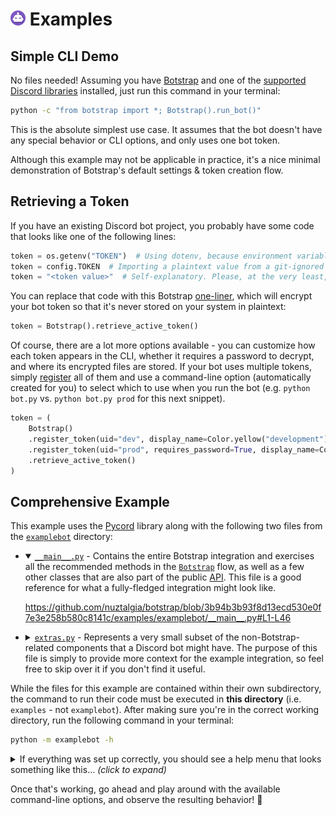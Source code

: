 # <a href="https://botstrap.rtfd.io"><img src="/docs/images/logo-48.png" width=24></a> Examples

## Simple CLI Demo

No files needed! Assuming you have [Botstrap](/../../#installation) and one of the
[supported Discord libraries](./libraries) installed, just run this command in your
terminal:

```sh
python -c "from botstrap import *; Botstrap().run_bot()"
```

This is the absolute simplest use case. It assumes that the bot doesn't have any special
behavior or CLI options, and only uses one bot token.

Although this example may not be applicable in practice, it's a nice minimal
demonstration of Botstrap's default settings & token creation flow.

## Retrieving a Token

If you have an existing Discord bot project, you probably have some code that looks like
one of the following lines:

```py
token = os.getenv("TOKEN")  # Using dotenv, because environment variables are "safe".
token = config.TOKEN  # Importing a plaintext value from a git-ignored config file.
token = "<token value>"  # Self-explanatory. Please, at the very least, don't do this.
```

You can replace that code with this Botstrap
[one-liner](https://botstrap.readthedocs.io/en/latest/api/botstrap/#botstrap.flow.Botstrap.retrieve_active_token),
which will encrypt your bot token so that it's never stored on your system in plaintext:

```py
token = Botstrap().retrieve_active_token()
```

Of course, there are a lot more options available - you can customize how each token
appears in the CLI, whether it requires a password to decrypt, and where its encrypted
files are stored. If your bot uses multiple tokens, simply
[register](https://botstrap.readthedocs.io/en/latest/api/botstrap/#botstrap.flow.Botstrap.register_token)
all of them and use a command-line option (automatically created for you) to select
which to use when you run the bot (e.g. `python bot.py` vs. `python bot.py prod` for
this next snippet).

```py
token = (
    Botstrap()
    .register_token(uid="dev", display_name=Color.yellow("development"))
    .register_token(uid="prod", requires_password=True, display_name=Color.green("production"))
    .retrieve_active_token()
)
```

## Comprehensive Example

This example uses the [Pycord](https://pypi.org/project/py-cord/) library along with the
following two files from the [`examplebot`](./examplebot) directory:

<ul>
<li><details open><summary>
<a href="./examplebot/__main__.py"><code>__main__.py</code></a> - Contains the entire
Botstrap integration and exercises all the recommended methods in the
<a href="https://botstrap.rtfd.io/en/latest/api/botstrap/#botstrap-flowchart"><code>Botstrap</code></a>
flow, as well as a few other classes that are also part of the public
<a href="https://botstrap.rtfd.io/en/latest/api/">API</a>. This file is a good reference
for what a fully-fledged integration might look like.</summary>

https://github.com/nuztalgia/botstrap/blob/3b94b3b93f8d13ecd530e0f7e3e258b580c8141c/examples/examplebot/__main__.py#L1-L46

</details></li>
<li><details><summary>
<a href="./examplebot/extras.py"><code>extras.py</code></a> - Represents a very small
subset of the non-Botstrap-related components that a Discord bot might have. The purpose
of this file is simply to provide more context for the example integration, so feel free
to skip over it if you don't find it useful.</summary>

https://github.com/nuztalgia/botstrap/blob/3b94b3b93f8d13ecd530e0f7e3e258b580c8141c/examples/examplebot/extras.py#L1-L41

</details>
</ul>

While the files for this example are contained within their own subdirectory, the
command to run their code must be executed in **this directory** (i.e. `examples` - not
`examplebot`). After making sure you're in the correct working directory, run the
following command in your terminal:

```sh
python -m examplebot -h
```

<details>
<summary>If everything was set up correctly, you should see a help menu that looks
something like this... <i>(click to expand)</i></summary>

```text
usage: examplebot [-l <int>] [-s <str>] [-a <str>] [-m] [-t] [--help] [<token id>]

  A really cool Discord bot that uses Botstrap!
  Run "python -m examplebot" with no parameters to start the bot in development mode.

positional arguments:
  <token id>            The ID of the token to use to run the bot.
                        Valid options are "dev" and "prod".

options:
  -l <>, --loglevel <>  A value from 1 to 4 specifying the minimum log level.
  -s <>, --status <>    Text to show in the bot's Discord profile status.
  -a <>, --activity <>  The text preceding '--status'. Defaults to 'playing'.
  -m, --mentions        Allow the bot to @mention members and/or roles.
  -t, --tokens          View/manage your saved Discord bot tokens.
  -h, --help            Display this help message.
```

</details>

Once that's working, go ahead and play around with the available command-line options,
and observe the resulting behavior! :tada:

